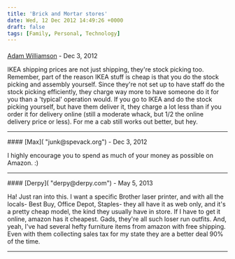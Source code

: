```yaml
---
title: 'Brick and Mortar stores'
date: Wed, 12 Dec 2012 14:49:26 +0000
draft: false
tags: [Family, Personal, Technology]
---
```



#### 
[Adam Williamson](http://www.happyassassin.net "awilliam@redhat.com") - <time datetime="2012-12-12 15:26:47">Dec 3, 2012</time>

IKEA shipping prices are not just shipping, they're stock picking too. Remember, part of the reason IKEA stuff is cheap is that you do the stock picking and assembly yourself. Since they're not set up to have staff do the stock picking efficiently, they charge way more to have someone do it for you than a 'typical' operation would. If you go to IKEA and do the stock picking yourself, but have them deliver it, they charge a lot less than if you order it for delivery online (still a moderate whack, but 1/2 the online delivery price or less). For me a cab still works out better, but hey.
<hr />
#### 
[Max]( "junk@spevack.org") - <time datetime="2012-12-12 15:44:25">Dec 3, 2012</time>

I highly encourage you to spend as much of your money as possible on Amazon. :)
<hr />
#### 
[Derpy]( "derpy@derpy.com") - <time datetime="2013-05-17 22:31:23">May 5, 2013</time>

Ha! Just ran into this. I want a specific Brother laser printer, and with all the locals- Best Buy, Office Depot, Staples- they all have it as web only, and it's a pretty cheap model, the kind they usually have in store. If I have to get it online, amazon has it cheapest. Gads, they're all such loser run outfits. And, yeah, I've had several hefty furniture items from amazon with free shipping. Even with them collecting sales tax for my state they are a better deal 90% of the time.
<hr />
